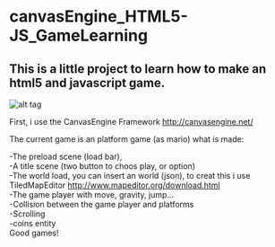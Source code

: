 canvasEngine_HTML5-JS_GameLearning
==================================

This is a little project to learn how to make an html5 and javascript game.<br>
--------
![alt tag](http://nsa33.casimages.com/img/2013/11/25/131125042746997062.png)


First, i use the CanvasEngine Framework http://canvasengine.net/

The current game is an platform game (as mario)
what is made:

-The preload scene (load bar),<br>
-A title scene (two button to choos play, or option)<br>
-The world load, you can insert an world (json), to creat this i use TiledMapEditor http://www.mapeditor.org/download.html<br>
-The game player with move, gravity, jump...<br>
-Collision between the game player and platforms<br>
-Scrolling <br>
-coins entity
<br>
Good games!
